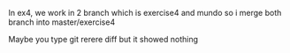 In ex4, we work in 2 branch which is exercise4 and mundo
so i merge both branch into master/exercise4

Maybe you type git rerere diff but it showed nothing
